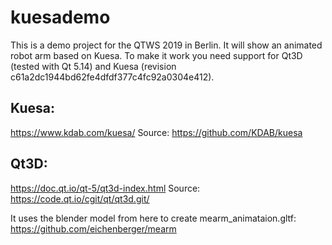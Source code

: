 # kuesademo
This is a demo project for the QTWS 2019 in Berlin. It will show an animated robot arm based on Kuesa.
To make it work you need support for Qt3D (tested with Qt 5.14) and Kuesa (revision c61a2dc1944bd62fe4dfdf377c4fc92a0304e412).
## Kuesa:
https://www.kdab.com/kuesa/
Source: https://github.com/KDAB/kuesa
## Qt3D:
https://doc.qt.io/qt-5/qt3d-index.html
Source: https://code.qt.io/cgit/qt/qt3d.git/

It uses the blender model from here to create mearm\_animataion.gltf:
https://github.com/eichenberger/mearm
